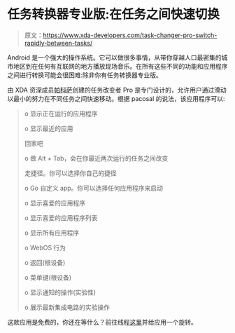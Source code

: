 # 任务转换器专业版:在任务之间快速切换

> 原文：<https://www.xda-developers.com/task-changer-pro-switch-rapidly-between-tasks/>

Android 是一个强大的操作系统。它可以做很多事情，从带你穿越人口最密集的城市地区到在任何有互联网的地方播放现场音乐。在所有这些不同的功能和应用程序之间进行转换可能会很困难:除非你有任务转换器专业版。

由 XDA 资深成员[帕科萨](http://forum.xda-developers.com/member.php?u=3026389)创建的任务改变者 Pro 是专门设计的，允许用户通过滑动以最小的努力在不同任务之间快速移动。根据 pacosal 的说法，该应用程序可以:

> o 显示正在运行的应用程序
> 
> o 显示最近的应用
> 
> 回家吧
> 
> o 做 Alt + Tab，会在你最近两次运行的任务之间改变
> 
> 走捷径。你可以选择你自己的捷径
> 
> o Go 自定义 app。你可以选择任何应用程序来启动
> 
> o 显示喜爱的应用程序
> 
> o 显示喜爱的应用程序列表
> 
> o 显示所有应用程序
> 
> o WebOS 行为
> 
> o 返回(根设备)
> 
> o 菜单键(根设备)
> 
> o 显示通知的操作(实验性)
> 
> o 展示最新集成电路的实验操作

这款应用是免费的，你还在等什么？前往线程[这里](http://forum.xda-developers.com/showthread.php?t=1264272)并给应用一个旋转。